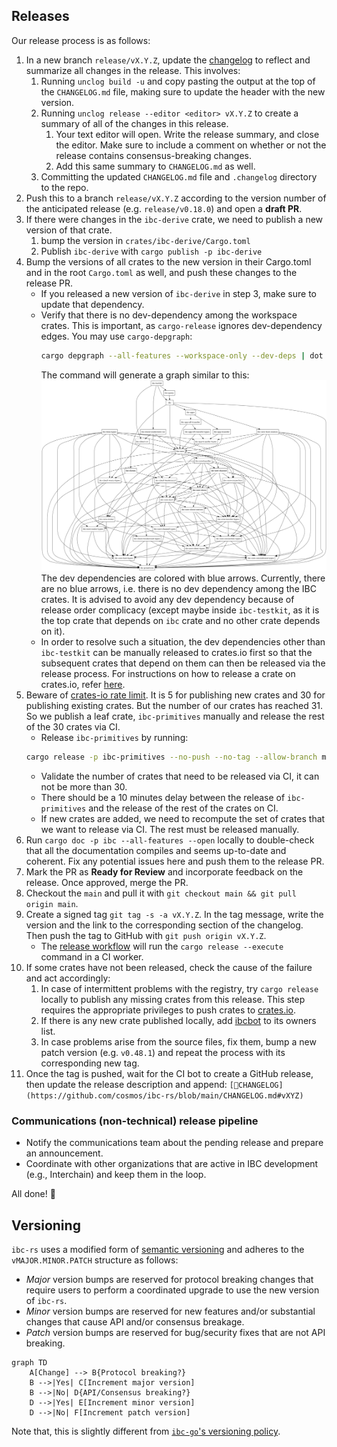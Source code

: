 ## Releases

Our release process is as follows:

1. In a new branch `release/vX.Y.Z`, update the [changelog](./CHANGELOG.md) to
   reflect and summarize all changes in the release. This involves:
   1. Running `unclog build -u` and copy pasting the output at the top of the
      `CHANGELOG.md` file, making sure to update the header with the new
      version.
   2. Running `unclog release --editor <editor> vX.Y.Z` to create a summary of
      all of the changes in this release.
      1. Your text editor will open. Write the release summary, and close the
         editor. Make sure to include a comment on whether or not the release
         contains consensus-breaking changes.
      2. Add this same summary to `CHANGELOG.md` as well.
   3. Committing the updated `CHANGELOG.md` file and `.changelog` directory to
      the repo.
2. Push this to a branch `release/vX.Y.Z` according to the version number of the
   anticipated release (e.g. `release/v0.18.0`) and open a **draft PR**.
3. If there were changes in the `ibc-derive` crate, we need to publish a new
   version of that crate.
   1. bump the version in `crates/ibc-derive/Cargo.toml`
   2. Publish `ibc-derive` with `cargo publish -p ibc-derive`
4. Bump the versions of all crates to the new version in their Cargo.toml and in
   the root `Cargo.toml` as well, and push these changes to the release PR.
   - If you released a new version of `ibc-derive` in step 3, make sure to
     update that dependency.
   - Verify that there is no dev-dependency among the workspace crates. This is
     important, as `cargo-release` ignores dev-dependency edges. You may use
     `cargo-depgraph`:
     ```sh
     cargo depgraph --all-features --workspace-only --dev-deps | dot -Tpng > graph.png
     ```
     The command will generate a graph similar to this:
     ![alt test](docs/dev-deps-graph.png) The dev dependencies are colored with
     blue arrows. Currently, there are no blue arrows, i.e. there is no dev
     dependency among the IBC crates. It is advised to avoid any dev dependency
     because of release order complicacy (except maybe inside `ibc-testkit`, as
     it is the top crate that depends on `ibc` crate and no other crate depends
     on it).
   - In order to resolve such a situation, the dev dependencies other than
     `ibc-testkit` can be manually released to crates.io first so that the
     subsequent crates that depend on them can then be released via the release
     process. For instructions on how to release a crate on crates.io, refer
     [here](https://doc.rust-lang.org/cargo/reference/publishing.html).
5. Beware of [crates-io rate limit][cargo-release-rate-limit]. It is 5 for
   publishing new crates and 30 for publishing existing crates. But the number
   of our crates has reached 31. So we publish a leaf crate, `ibc-primitives`
   manually and release the rest of the 30 crates via CI.
   - Release `ibc-primitives` by running:
   ```sh
   cargo release -p ibc-primitives --no-push --no-tag --allow-branch main --execute
   ```
   - Validate the number of crates that need to be released via CI, it can not
     be more than 30.
   - There should be a 10 minutes delay between the release of `ibc-primitives`
     and the release of the rest of the crates on CI.
   - If new crates are added, we need to recompute the set of crates that we
     want to release via CI. The rest must be released manually.
6. Run `cargo doc -p ibc --all-features --open` locally to double-check that all
   the documentation compiles and seems up-to-date and coherent. Fix any
   potential issues here and push them to the release PR.
7. Mark the PR as **Ready for Review** and incorporate feedback on the release.
   Once approved, merge the PR.
8. Checkout the `main` and pull it with
   `git checkout main && git pull origin main`.
9. Create a signed tag `git tag -s -a vX.Y.Z`. In the tag message, write the
   version and the link to the corresponding section of the changelog. Then push
   the tag to GitHub with `git push origin vX.Y.Z`.
   - The [release workflow][release.yaml] will run the `cargo release --execute`
     command in a CI worker.
10. If some crates have not been released, check the cause of the failure and
    act accordingly:
    1. In case of intermittent problems with the registry, try `cargo release`
       locally to publish any missing crates from this release. This step
       requires the appropriate privileges to push crates to [crates.io].
    2. If there is any new crate published locally, add
       [ibcbot](https://crates.io/users/ibcbot) to its owners list.
    3. In case problems arise from the source files, fix them, bump a new patch
       version (e.g. `v0.48.1`) and repeat the process with its corresponding
       new tag.
11. Once the tag is pushed, wait for the CI bot to create a GitHub release, then
    update the release description and append:
    `[📖CHANGELOG](https://github.com/cosmos/ibc-rs/blob/main/CHANGELOG.md#vXYZ)`

### Communications (non-technical) release pipeline

- Notify the communications team about the pending release and prepare an
  announcement.
- Coordinate with other organizations that are active in IBC development (e.g.,
  Interchain) and keep them in the loop.

All done! 🎉

## Versioning

`ibc-rs` uses a modified form of [semantic versioning][semver] and adheres to
the `vMAJOR.MINOR.PATCH` structure as follows:

- _Major_ version bumps are reserved for protocol breaking changes that require
  users to perform a coordinated upgrade to use the new version of `ibc-rs`.
- _Minor_ version bumps are reserved for new features and/or substantial changes
  that cause API and/or consensus breakage.
- _Patch_ version bumps are reserved for bug/security fixes that are not API
  breaking.

```mermaid
graph TD
    A[Change] --> B{Protocol breaking?}
    B -->|Yes| C[Increment major version]
    B -->|No| D{API/Consensus breaking?}
    D -->|Yes| E[Increment minor version]
    D -->|No| F[Increment patch version]
```

Note that, this is slightly different from
[`ibc-go`'s versioning policy][ibc-go-version-policy].

[crates.io]: https://crates.io
[release.yaml]: https://github.com/cosmos/ibc-rs/blob/main/.github/workflows/release.yaml
[cargo-release-rate-limit]: https://github.com/crate-ci/cargo-release/blob/4b09269/src/steps/mod.rs#L214-L268
[semver]: https://semver.org
[ibc-go-version-policy]: https://github.com/cosmos/ibc-go/blob/main/RELEASES.md#releases
